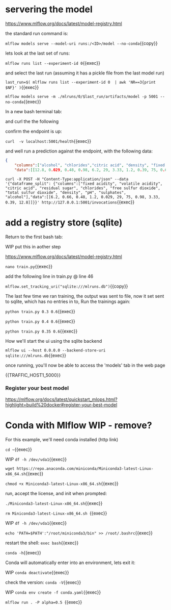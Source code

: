 
# servering the model

https://www.mlflow.org/docs/latest/model-registry.html

the standard run command is:

`mlflow models serve --model-uri runs:/<ID>/model --no-conda`{{copy}}

lets look at the last set of runs:


`mlflow runs list --experiment-id 0`{{exec}}

and select the last run (assuming it has a pickle file from the last model run)

`last_run=$( mlflow runs list --experiment-id 0  | awk 'NR==3{print $NF}' )`{{exec}}

`mlflow models serve -m ./mlruns/0/$last_run/artifacts/model -p 5001 --no-conda`{{exec}}

In a new bash terminal tab:

and curl the the following

confirm the endpoint is up:

`curl  -v localhost:5001/health`{{exec}}

and well run a prediction against the endpoint, with the following data:

```json
{
    "columns":["alcohol", "chlorides","citric acid", "density", "fixed acidity", "free sulfur dioxide", "pH", "residual sugar", "sulphates", "total sulfur dioxide", "volatile acidity"],
    "data":[[12.8, 0.029, 0.48, 0.98, 6.2, 29, 3.33, 1.2, 0.39, 75, 0.66]]
```


`curl -X POST -H "Content-Type:application/json" --data '{"dataframe_split": {"columns":["fixed acidity", "volatile acidity", "citric acid", "residual sugar", "chlorides", "free sulfur dioxide", "total sulfur dioxide", "density", "pH", "sulphates", "alcohol"],"data":[[6.2, 0.66, 0.48, 1.2, 0.029, 29, 75, 0.98, 3.33, 0.39, 12.8]]}}' http://127.0.0.1:5001/invocations`{{exec}}


# add a  registry store (sqlite)

Return to the first bash tab:

WIP put this in aother step

https://www.mlflow.org/docs/latest/model-registry.html

`nano train.py`{{exec}}

add the following line in train.py @ line 46

`mlflow.set_tracking_uri("sqlite:///mlruns.db")`{{copy}}

The last few time we ran training, the output was sent to file, now it set sent to sqlite, which has no entries in to, Run the trainings again:



`python train.py 0.3 0.6`{{exec}}

`python train.py 0.4 0.6`{{exec}}

`python train.py 0.35 0.6`{{exec}}


How we'll start the ui using the sqlite backend

`mlflow ui --host 0.0.0.0 --backend-store-uri sqlite:///mlruns.db`{{exec}}

once running, you'll now be able to access the 'models' tab in the web page

{{TRAFFIC_HOST1_5000}}

### Register your best model

https://mlflow.org/docs/latest/quickstart_mlops.html?highlight=build%20docker#register-your-best-model



# Conda with Mlflow  WIP - remove?


For this example, we'll need conda installed (http link)

`cd ~`{{exec}}

WIP `df -h /dev/vda1`{{exec}}

`wget https://repo.anaconda.com/miniconda/Miniconda3-latest-Linux-x86_64.sh`{{exec}}

`chmod +x Miniconda3-latest-Linux-x86_64.sh`{{exec}}

run, accept the license, and init when prompted:

`./Miniconda3-latest-Linux-x86_64.sh`{{exec}}

`rm Miniconda3-latest-Linux-x86_64.sh `{{exec}}

WIP `df -h /dev/vda1`{{exec}}

`echo 'PATH=$PATH':"/root/miniconda3/bin" >> /root/.bashrc`{{exec}}

restart the shell: `exec bash`{{exec}}

`conda -h`{{exec}}

Conda will automatically enter into an environment, lets exit it:

WIP `conda deactivate`{{exec}}

check the version: `conda -V`{{exec}}

WIP `conda env create -f conda.yaml`{{exec}}


`mlflow run . -P alpha=0.5 `{{exec}}


